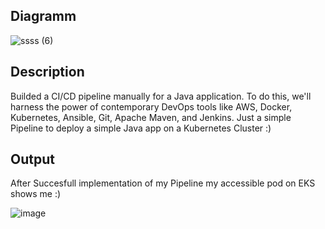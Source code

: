 


## Diagramm
![ssss (6)](https://github.com/Tim275/HelloDevops/assets/117520669/e414813e-57d3-4e07-98fa-09a58a989f00)



## Description

Builded a CI/CD pipeline manually for a Java application. To do this, we'll harness the power of contemporary DevOps tools like AWS, Docker, Kubernetes, Ansible, Git, Apache Maven, and Jenkins.
Just a simple Pipeline to deploy a simple Java app on a Kubernetes Cluster :)


## Output
After Succesfull implementation of my Pipeline my accessible pod on EKS shows me :)

![image](https://github.com/Tim275/HelloDevops/assets/117520669/ca81827e-0108-4dbe-8afa-ec69f954575e)

